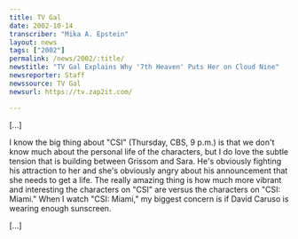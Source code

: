 ```yaml
---
title: TV Gal
date: 2002-10-14
transcriber: "Mika A. Epstein"
layout: news
tags: ["2002"]
permalink: /news/2002/:title/
newstitle: "TV Gal Explains Why '7th Heaven' Puts Her on Cloud Nine"
newsreporter: Staff
newssource: TV Gal
newsurl: https://tv.zap2it.com/

---
```


[...]

I know the big thing about "CSI" (Thursday, CBS, 9 p.m.) is that we don't know much about the personal life of the characters, but I do love the subtle tension that is building between Grissom and Sara. He's obviously fighting his attraction to her and she's obviously angry about his announcement that she needs to get a life. The really amazing thing is how much more vibrant and interesting the characters on "CSI" are versus the characters on "CSI: Miami." When I watch "CSI: Miami," my biggest concern is if David Caruso is wearing enough sunscreen.

[...]
